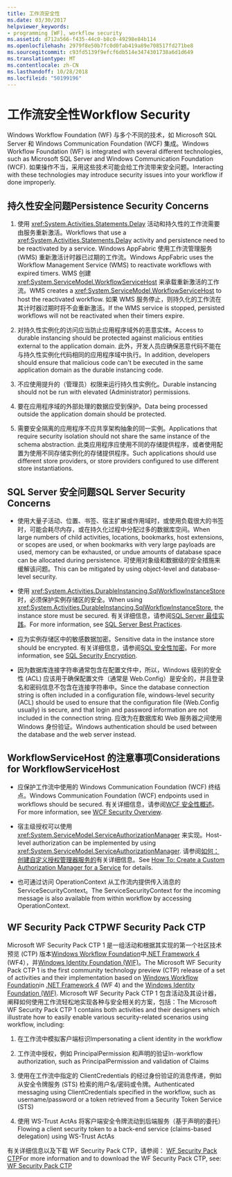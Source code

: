 ```yaml
---
title: 工作流安全性
ms.date: 03/30/2017
helpviewer_keywords:
- programming [WF], workflow security
ms.assetid: d712a566-f435-44c0-b8c0-49298e84b114
ms.openlocfilehash: 2979f8e50b7fc0d0fab419a89e708517fd271be8
ms.sourcegitcommit: c93fd5139f9efcf6db514e3474301738a6d1d649
ms.translationtype: MT
ms.contentlocale: zh-CN
ms.lasthandoff: 10/28/2018
ms.locfileid: "50199196"
---
```

# <a name="workflow-security"></a><span data-ttu-id="8a51d-102">工作流安全性</span><span class="sxs-lookup"><span data-stu-id="8a51d-102">Workflow Security</span></span>
<span data-ttu-id="8a51d-103">Windows Workflow Foundation (WF) 与多个不同的技术，如 Microsoft SQL Server 和 Windows Communication Foundation (WCF) 集成。</span><span class="sxs-lookup"><span data-stu-id="8a51d-103">Windows Workflow Foundation (WF) is integrated with several different technologies, such as Microsoft SQL Server and Windows Communication Foundation (WCF).</span></span> <span data-ttu-id="8a51d-104">如果操作不当，采用这些技术可能会给工作流带来安全问题。</span><span class="sxs-lookup"><span data-stu-id="8a51d-104">Interacting with these technologies may introduce security issues into your workflow if done improperly.</span></span>

## <a name="persistence-security-concerns"></a><span data-ttu-id="8a51d-105">持久性安全问题</span><span class="sxs-lookup"><span data-stu-id="8a51d-105">Persistence Security Concerns</span></span>

1.  <span data-ttu-id="8a51d-106">使用 <xref:System.Activities.Statements.Delay> 活动和持久性的工作流需要由服务重新激活。</span><span class="sxs-lookup"><span data-stu-id="8a51d-106">Workflows that use a <xref:System.Activities.Statements.Delay> activity and persistence need to be reactivated by a service.</span></span> <span data-ttu-id="8a51d-107">Windows AppFabric 使用工作流管理服务 (WMS) 重新激活计时器已过期的工作流。</span><span class="sxs-lookup"><span data-stu-id="8a51d-107">Windows AppFabric uses the Workflow Management Service (WMS) to reactivate workflows with expired timers.</span></span> <span data-ttu-id="8a51d-108">WMS 创建 <xref:System.ServiceModel.WorkflowServiceHost> 来承载重新激活的工作流。</span><span class="sxs-lookup"><span data-stu-id="8a51d-108">WMS creates a <xref:System.ServiceModel.WorkflowServiceHost> to host the reactivated workflow.</span></span> <span data-ttu-id="8a51d-109">如果 WMS 服务停止，则持久化的工作流在其计时器过期时将不会重新激活。</span><span class="sxs-lookup"><span data-stu-id="8a51d-109">If the WMS service is stopped, persisted workflows will not be reactivated when their timers expire.</span></span>

2.  <span data-ttu-id="8a51d-110">对持久性实例化的访问应当防止应用程序域外的恶意实体。</span><span class="sxs-lookup"><span data-stu-id="8a51d-110">Access to durable instancing should be protected against malicious entities external to the application domain.</span></span> <span data-ttu-id="8a51d-111">此外，开发人员应确保恶意代码不能在与持久性实例化代码相同的应用程序域中执行。</span><span class="sxs-lookup"><span data-stu-id="8a51d-111">In addition, developers should ensure that malicious code can't be executed in the same application domain as the durable instancing code.</span></span>

3.  <span data-ttu-id="8a51d-112">不应使用提升的（管理员）权限来运行持久性实例化。</span><span class="sxs-lookup"><span data-stu-id="8a51d-112">Durable instancing should not be run with elevated (Administrator) permissions.</span></span>

4.  <span data-ttu-id="8a51d-113">要在应用程序域的外部处理的数据应受到保护。</span><span class="sxs-lookup"><span data-stu-id="8a51d-113">Data being processed outside the application domain should be protected.</span></span>

5.  <span data-ttu-id="8a51d-114">需要安全隔离的应用程序不应共享架构抽象的同一实例。</span><span class="sxs-lookup"><span data-stu-id="8a51d-114">Applications that require security isolation should not share the same instance of the schema abstraction.</span></span> <span data-ttu-id="8a51d-115">此类应用程序应使用不同的存储提供程序，或者使用配置为使用不同存储实例化的存储提供程序。</span><span class="sxs-lookup"><span data-stu-id="8a51d-115">Such applications should use different store providers, or store providers configured to use different store instantiations.</span></span>

## <a name="sql-server-security-concerns"></a><span data-ttu-id="8a51d-116">SQL Server 安全问题</span><span class="sxs-lookup"><span data-stu-id="8a51d-116">SQL Server Security Concerns</span></span>

-   <span data-ttu-id="8a51d-117">使用大量子活动、位置、书签、宿主扩展或作用域时，或使用负载很大的书签时，可能会耗尽内存，或在持久化过程中分配过多的数据库空间。</span><span class="sxs-lookup"><span data-stu-id="8a51d-117">When large numbers of child activities, locations, bookmarks, host extensions, or scopes are used, or when bookmarks with very large payloads are used, memory can be exhausted, or undue amounts of database space can be allocated during persistence.</span></span> <span data-ttu-id="8a51d-118">可使用对象级和数据级的安全措施来缓解该问题。</span><span class="sxs-lookup"><span data-stu-id="8a51d-118">This can be mitigated by using object-level and database-level security.</span></span>

-   <span data-ttu-id="8a51d-119">使用 <xref:System.Activities.DurableInstancing.SqlWorkflowInstanceStore> 时，必须保护实例存储区的安全。</span><span class="sxs-lookup"><span data-stu-id="8a51d-119">When using <xref:System.Activities.DurableInstancing.SqlWorkflowInstanceStore>, the instance store must be secured.</span></span> <span data-ttu-id="8a51d-120">有关详细信息，请参阅[SQL Server 最佳实践](https://go.microsoft.com/fwlink/?LinkId=164972)。</span><span class="sxs-lookup"><span data-stu-id="8a51d-120">For more information, see [SQL Server Best Practices](https://go.microsoft.com/fwlink/?LinkId=164972).</span></span>

-   <span data-ttu-id="8a51d-121">应为实例存储区中的敏感数据加密。</span><span class="sxs-lookup"><span data-stu-id="8a51d-121">Sensitive data in the instance store should be encrypted.</span></span> <span data-ttu-id="8a51d-122">有关详细信息，请参阅[SQL 安全性加密](https://go.microsoft.com/fwlink/?LinkId=164976)。</span><span class="sxs-lookup"><span data-stu-id="8a51d-122">For more information, see [SQL Security Encryption](https://go.microsoft.com/fwlink/?LinkId=164976).</span></span>

-   <span data-ttu-id="8a51d-123">因为数据库连接字符串通常包含在配置文件中，所以，Windows 级别的安全性 (ACL) 应该用于确保配置文件（通常是 Web.Config）是安全的，并且登录名和密码信息不包含在连接字符串中。</span><span class="sxs-lookup"><span data-stu-id="8a51d-123">Since the database connection string is often included in a configuration file, windows-level security (ACL) should be used to ensure that the configuration file (Web.Config usually) is secure, and that login and password information are not included in the connection string.</span></span> <span data-ttu-id="8a51d-124">应改为在数据库和 Web 服务器之间使用 Windows 身份验证。</span><span class="sxs-lookup"><span data-stu-id="8a51d-124">Windows authentication should be used between the database and the web server instead.</span></span>

## <a name="considerations-for-workflowservicehost"></a><span data-ttu-id="8a51d-125">WorkflowServiceHost 的注意事项</span><span class="sxs-lookup"><span data-stu-id="8a51d-125">Considerations for WorkflowServiceHost</span></span>

-   <span data-ttu-id="8a51d-126">应保护工作流中使用的 Windows Communication Foundation (WCF) 终结点。</span><span class="sxs-lookup"><span data-stu-id="8a51d-126">Windows Communication Foundation (WCF) endpoints used in workflows should be secured.</span></span> <span data-ttu-id="8a51d-127">有关详细信息，请参阅[WCF 安全性概述](https://go.microsoft.com/fwlink/?LinkID=164975)。</span><span class="sxs-lookup"><span data-stu-id="8a51d-127">For more information, see [WCF Security Overview](https://go.microsoft.com/fwlink/?LinkID=164975).</span></span>

-   <span data-ttu-id="8a51d-128">宿主级授权可以使用 <xref:System.ServiceModel.ServiceAuthorizationManager> 来实现。</span><span class="sxs-lookup"><span data-stu-id="8a51d-128">Host-level authorization can be implemented by using <xref:System.ServiceModel.ServiceAuthorizationManager>.</span></span> <span data-ttu-id="8a51d-129">请参阅[如何： 创建自定义授权管理器服务的](https://go.microsoft.com/fwlink/?LinkId=192228)有关详细信息。</span><span class="sxs-lookup"><span data-stu-id="8a51d-129">See [How To: Create a Custom Authorization Manager for a Service](https://go.microsoft.com/fwlink/?LinkId=192228) for details.</span></span>

-   <span data-ttu-id="8a51d-130">也可通过访问 OperationContext 从工作流内提供传入消息的 ServiceSecurityContext。</span><span class="sxs-lookup"><span data-stu-id="8a51d-130">The ServiceSecurityContext for the incoming message is also available from within workflow by accessing OperationContext.</span></span>

## <a name="wf-security-pack-ctp"></a><span data-ttu-id="8a51d-131">WF Security Pack CTP</span><span class="sxs-lookup"><span data-stu-id="8a51d-131">WF Security Pack CTP</span></span>
 <span data-ttu-id="8a51d-132">Microsoft WF Security Pack CTP 1 是一组活动和根据其实现的第一个社区技术预览 (CTP) 版本[Windows Workflow Foundation](https://msdn.microsoft.com/netframework/aa663328.aspx)中[.NET Framework 4](https://msdn.microsoft.com/netframework/default.aspx) (WF4），并[Windows Identity Foundation (WIF)](https://msdn.microsoft.com/security/aa570351.aspx)。</span><span class="sxs-lookup"><span data-stu-id="8a51d-132">The Microsoft WF Security Pack CTP 1 is the first community technology preview (CTP) release of a set of activities and their implementation based on [Windows Workflow Foundation](https://msdn.microsoft.com/netframework/aa663328.aspx)in [.NET Framework 4](https://msdn.microsoft.com/netframework/default.aspx) (WF 4) and the [Windows Identity Foundation (WIF)](https://msdn.microsoft.com/security/aa570351.aspx).</span></span>  <span data-ttu-id="8a51d-133">Microsoft WF Security Pack CTP 1 包含活动及其设计器，阐释如何使用工作流轻松地实现各种与安全相关的方案，包括：</span><span class="sxs-lookup"><span data-stu-id="8a51d-133">The Microsoft WF Security Pack CTP 1 contains both activities and their designers which illustrate how to easily enable various security-related scenarios using workflow, including:</span></span>

1.  <span data-ttu-id="8a51d-134">在工作流中模拟客户端标识</span><span class="sxs-lookup"><span data-stu-id="8a51d-134">Impersonating a client identity in the workflow</span></span>

2.  <span data-ttu-id="8a51d-135">工作流中授权，例如 PrincipalPermission 和声明的验证</span><span class="sxs-lookup"><span data-stu-id="8a51d-135">In-workflow authorization, such as PrincipalPermission and validation of Claims</span></span>

3.  <span data-ttu-id="8a51d-136">使用在工作流中指定的 ClientCredentials 的经过身份验证的消息传递，例如从安全令牌服务 (STS) 检索的用户名/密码或令牌。</span><span class="sxs-lookup"><span data-stu-id="8a51d-136">Authenticated messaging using ClientCredentials specified in the workflow, such as username/password or a token retrieved from a Security Token Service (STS)</span></span>

4.  <span data-ttu-id="8a51d-137">使用 WS-Trust ActAs 将客户端安全令牌流动到后端服务（基于声明的委托）</span><span class="sxs-lookup"><span data-stu-id="8a51d-137">Flowing a client security token to a back-end service (claims-based delegation) using WS-Trust ActAs</span></span>

<span data-ttu-id="8a51d-138">有关详细信息以及下载 WF Security Pack CTP，请参阅： [WF Security Pack CTP](https://wf.codeplex.com/releases/view/48114)</span><span class="sxs-lookup"><span data-stu-id="8a51d-138">For more information and to download the WF Security Pack CTP, see: [WF Security Pack CTP](https://wf.codeplex.com/releases/view/48114)</span></span>